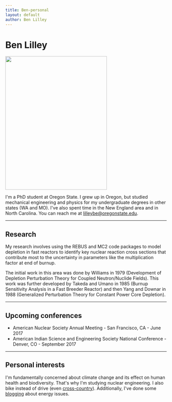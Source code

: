 ```yaml
---
title: Ben-personal
layout: default
author: Ben Lilley
---
```

Ben Lilley
================================

<img src="{{ site.url }}users/lilleybe/images/headshot.jpg" height="417" width="317">

I'm a PhD student at Oregon State. I grew up in Oregon, but studied mechanical engineering and physics for my undergraduate degrees in other states (WA and MO). I've also spent time in the New England area  and in North Carolina. You can reach me at <a href="mailto:lilleybe@oregonstate.edu" target="top"> lilleybe@oregonstate.edu</a>.

***

## Research
My research involves using the REBUS and MC2 code packages to model depletion in fast reactors to identify key nuclear reaction cross sections that contribute most to the uncertainty in parameters like the multiplication factor at end of burnup.

The initial work in this area was done by Williams in 1979 (Development of Depletion Perturbation Theory for Coupled Neutron/Nuclide Fields). This work was further developed by Takeda and Umano in 1985 (Burnup Sensitivity Analysis in a Fast Breeder Reactor) and then Yang and Downar in 1988 (Generalized Perturbation Theory for Constant Power Core Depletion).

***

## Upcoming conferences
* American Nuclear Society Annual Meeting - San Francisco, CA - June 2017
* American Indian Science and Engineering Society National Conference - Denver, CO - September 2017

***

## Personal interests
I'm fundamentally concerned about climate change and its effect on human health and biodiversity. That's why I'm studying nuclear engineering. I also bike instead of drive (even <a href="http://www.crazyguyonabike.com/bclilley" target="blank">cross-country</a>). Additionally, I've done some <a href="https://somethingaboutenergy.wordpress.com/" target="blank">blogging</a> about energy issues.

